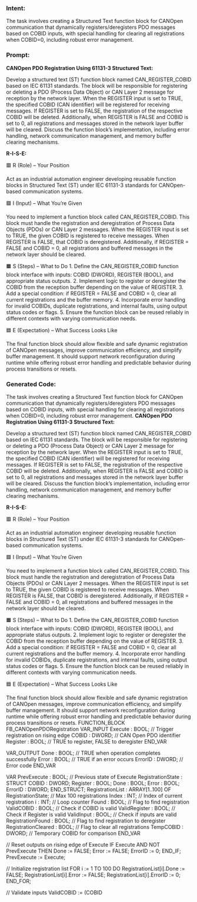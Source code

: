 ### Intent:
The task involves creating a Structured Text function block for CANOpen communication that dynamically registers/deregisters PDO messages based on COBID inputs, with special handling for clearing all registrations when COBID=0, including robust error management.

### Prompt:
**CANOpen PDO Registration Using 61131-3 Structured Text:**

Develop a structured text (ST) function block named CAN_REGISTER_COBID based on IEC 61131 standards. The block will be responsible for registering or deleting a PDO (Process Data Object) or CAN Layer 2 message for reception by the network layer. When the REGISTER input is set to TRUE, the specified COBID (CAN identifier) will be registered for receiving messages. If REGISTER is set to FALSE, the registration of the respective COBID will be deleted. Additionally, when REGISTER is FALSE and COBID is set to 0, all registrations and messages stored in the network layer buffer will be cleared. Discuss the function block’s implementation, including error handling, network communication management, and memory buffer clearing mechanisms.

**R-I-S-E:**

🟥 R (Role) – Your Position

Act as an industrial automation engineer developing reusable function blocks in Structured Text (ST) under IEC 61131-3 standards for CANOpen-based communication systems.

🟩 I (Input) – What You’re Given

You need to implement a function block called CAN_REGISTER_COBID. This block must handle the registration and deregistration of Process Data Objects (PDOs) or CAN Layer 2 messages. When the REGISTER input is set to TRUE, the given COBID is registered to receive messages. When REGISTER is FALSE, that COBID is deregistered. Additionally, if REGISTER = FALSE and COBID = 0, all registrations and buffered messages in the network layer should be cleared.

🟧 S (Steps) – What to Do
	1.	Define the CAN_REGISTER_COBID function block interface with inputs: COBID (DWORD), REGISTER (BOOL), and appropriate status outputs.
	2.	Implement logic to register or deregister the COBID from the reception buffer depending on the value of REGISTER.
	3.	Add a special condition: if REGISTER = FALSE and COBID = 0, clear all current registrations and the buffer memory.
	4.	Incorporate error handling for invalid COBIDs, duplicate registrations, and internal faults, using output status codes or flags.
	5.	Ensure the function block can be reused reliably in different contexts with varying communication needs.

🟦 E (Expectation) – What Success Looks Like

The final function block should allow flexible and safe dynamic registration of CANOpen messages, improve communication efficiency, and simplify buffer management. It should support network reconfiguration during runtime while offering robust error handling and predictable behavior during process transitions or resets.

### Generated Code:
The task involves creating a Structured Text function block for CANOpen communication that dynamically registers/deregisters PDO messages based on COBID inputs, with special handling for clearing all registrations when COBID=0, including robust error management.
**CANOpen PDO Registration Using 61131-3 Structured Text:**

Develop a structured text (ST) function block named CAN_REGISTER_COBID based on IEC 61131 standards. The block will be responsible for registering or deleting a PDO (Process Data Object) or CAN Layer 2 message for reception by the network layer. When the REGISTER input is set to TRUE, the specified COBID (CAN identifier) will be registered for receiving messages. If REGISTER is set to FALSE, the registration of the respective COBID will be deleted. Additionally, when REGISTER is FALSE and COBID is set to 0, all registrations and messages stored in the network layer buffer will be cleared. Discuss the function block’s implementation, including error handling, network communication management, and memory buffer clearing mechanisms.

**R-I-S-E:**

🟥 R (Role) – Your Position

Act as an industrial automation engineer developing reusable function blocks in Structured Text (ST) under IEC 61131-3 standards for CANOpen-based communication systems.

🟩 I (Input) – What You’re Given

You need to implement a function block called CAN_REGISTER_COBID. This block must handle the registration and deregistration of Process Data Objects (PDOs) or CAN Layer 2 messages. When the REGISTER input is set to TRUE, the given COBID is registered to receive messages. When REGISTER is FALSE, that COBID is deregistered. Additionally, if REGISTER = FALSE and COBID = 0, all registrations and buffered messages in the network layer should be cleared.

🟧 S (Steps) – What to Do
	1.	Define the CAN_REGISTER_COBID function block interface with inputs: COBID (DWORD), REGISTER (BOOL), and appropriate status outputs.
	2.	Implement logic to register or deregister the COBID from the reception buffer depending on the value of REGISTER.
	3.	Add a special condition: if REGISTER = FALSE and COBID = 0, clear all current registrations and the buffer memory.
	4.	Incorporate error handling for invalid COBIDs, duplicate registrations, and internal faults, using output status codes or flags.
	5.	Ensure the function block can be reused reliably in different contexts with varying communication needs.

🟦 E (Expectation) – What Success Looks Like

The final function block should allow flexible and safe dynamic registration of CANOpen messages, improve communication efficiency, and simplify buffer management. It should support network reconfiguration during runtime while offering robust error handling and predictable behavior during process transitions or resets.
FUNCTION_BLOCK FB_CANOpenPDORegistration
VAR_INPUT
    Execute : BOOL;                     // Trigger registration on rising edge
    COBID : DWORD;                      // CAN Open PDO identifier
    Register : BOOL;                    // TRUE to register, FALSE to deregister
END_VAR

VAR_OUTPUT
    Done : BOOL;                        // TRUE when operation completes successfully
    Error : BOOL;                       // TRUE if an error occurs
    ErrorID : DWORD;                    // Error code
END_VAR

VAR
    PrevExecute : BOOL;                 // Previous state of Execute
    RegistrationState : STRUCT
        COBID : DWORD;
        Register : BOOL;
        Done : BOOL;
        Error : BOOL;
        ErrorID : DWORD;
    END_STRUCT;
    RegistrationList : ARRAY[1..100] OF RegistrationState; // Max 100 registrations
    Index : INT;                        // Index of current registration
    i : INT;                            // Loop counter
    Found : BOOL;                       // Flag to find registration
    ValidCOBID : BOOL;                  // Check if COBID is valid
    ValidRegister : BOOL;               // Check if Register is valid
    ValidInput : BOOL;                  // Check if inputs are valid
    RegistrationFound : BOOL;           // Flag to find registration to deregister
    RegistrationCleared : BOOL;         // Flag to clear all registrations
    TempCOBID : DWORD;                  // Temporary COBID for comparison
END_VAR

// Reset outputs on rising edge of Execute
IF Execute AND NOT PrevExecute THEN
    Done := FALSE;
    Error := FALSE;
    ErrorID := 0;
END_IF;
PrevExecute := Execute;

// Initialize registration list
FOR i := 1 TO 100 DO
    RegistrationList[i].Done := FALSE;
    RegistrationList[i].Error := FALSE;
    RegistrationList[i].ErrorID := 0;
END_FOR;

// Validate inputs
ValidCOBID := (COBID
